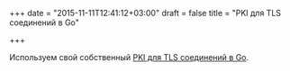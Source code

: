 +++
date = "2015-11-11T12:41:12+03:00"
draft = false
title = "PKI для TLS соединений в Go"

+++

<p>Используем свой собственный <a href="http://www.hydrogen18.com/blog/your-own-pki-tls-golang.html">PKI для&nbsp;TLS соединений в Go</a>.</p>


